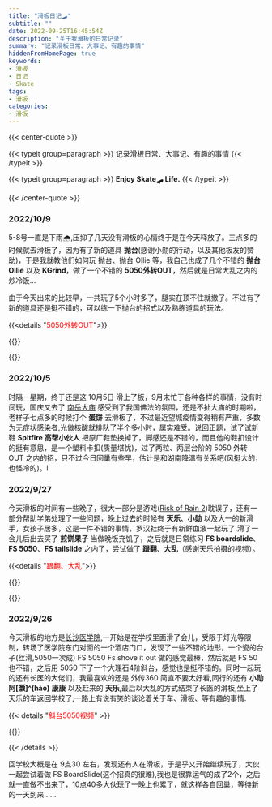 ```yaml
---
title: "滑板日记🛹"
subtitle: ""
date: 2022-09-25T16:45:54Z
description: "关于我滑板的日常记录"
summary: "记录滑板日常、大事记、有趣的事情"
hiddenFromHomePage: true
keywords:
- 滑板
- 日记
- Skate
tags:
- 滑板
categories:
- 滑板
---
```


{{< center-quote >}}

{{< typeit group=paragraph >}}
记录滑板日常、大事记、有趣的事情
{{< /typeit >}}

{{< typeit group=paragraph >}}
**Enjoy Skate🛹 Life.**
{{< /typeit >}}

{{< /center-quote >}}

### 2022/10/9

5-8号一直是下雨:cloud_with_rain:,压抑了几天没有滑板的心情终于是在今天释放了。三点多的时候就去滑板了，因为有了新的道具 **抛台**(感谢小勋的行动，以及其他板友的赞助)，于是我就教他们如何玩 抛台、抛台 Ollie 等，我自己也成了几个不错的 **抛台Ollie** 以及 **KGrind**，做了一个不错的 **5050外转OUT**，然后就是日常大乱之内的炒冷饭...

由于今天出来的比较早，一共玩了5个小时多了，腿实在顶不住就撤了。不过有了新的道具还是挺不错的，可以练一下抛台的招式以及熟练道具的玩法。

{{<details "<font color=red>5050外转OUT</font>">}}

{{<bilibili BV1BW4y1H7ce>}}

{{</details>}}

### 2022/10/5

时隔一星期，终于还是这 10月5日 滑上了板，9月末忙于各种各样的事情，没有时间玩，国庆又去了 [南岳大庙](https://map.baidu.com/search/%E5%8D%97%E5%B2%B3%E5%A4%A7%E5%BA%99/@12550198.37335,3135097.60472,18z?querytype=s&da_src=shareurl&wd=%E5%8D%97%E5%B2%B3%E5%A4%A7%E5%BA%99&c=158&src=0&wd2=%E8%A1%A1%E9%98%B3%E5%B8%82%E5%8D%97%E5%B2%B3%E5%8C%BA&pn=0&sug=1&l=12&b=(12511713.72,3228026.27;12634593.72,3288186.27)&from=webmap&biz_forward=%7B%22scaler%22:1,%22styles%22:%22pl%22%7D&sug_forward=925c550f1f9d82b25a3ac87c&device_ratio=1) 感受到了我国佛法的氛围，还是不扯大庙的时期啦，老样子七点多的时候打个 **蛋饼** 去滑板了，不过最近望城疫情变得稍有严重，多数为无症状感染者,光做核酸就排队了半个多小时，属实难受。说回正题，试了试新鞋 **Spitfire 高帮小伙人** 把原厂鞋垫换掉了，脚感还是不错的，而且他的鞋扣设计的挺有意思，是一个塑料卡扣(质量堪忧)，过了两粒、两层台阶的 5050 外转 OUT 之内的招，只不过今日回巢有些早，估计是和湖南降温有关系吧(风挺大的，也怪冷的)。l

### 2022/9/27

今天滑板的时间有一些晚了，很大一部分是游戏([Risk of Rain 2](https://riskofrain2.fandom.com/))耽误了，还有一部分帮助学弟处理了一些问题，晚上过去的时候有 **天乐**、**小勋** 以及大一的新滑手，女孩子居多，这是一件不错的事情，罗汉社终于有新鲜血液一起玩了,滑了一会儿后出去买了 **煎饼果子** 当做晚饭充饥了，之后就是日常练习 **FS boardslide**、**FS 5050**、**FS tailslide** 之内了，尝试做了 **跟翻**、**大乱**（感谢天乐拍摄的视频）。

{{<details "<font color=red>跟翻、大乱</font>">}}

{{<bilibili BV18d4y1z7P3>}}

{{</details>}}

### 2022/9/26

今天滑板的地方是[长沙医学院](https://map.baidu.com/search/%E9%95%BF%E6%B2%99%E5%8C%BB%E5%AD%A6%E9%99%A2/@12565861.34445,3266640.297355,18z?querytype=s&da_src=shareurl&wd=%E9%95%BF%E6%B2%99%E5%8C%BB%E5%AD%A6%E9%99%A2&c=158&src=0&wd2=%E9%95%BF%E6%B2%99%E5%B8%82%E6%9C%9B%E5%9F%8E%E5%8C%BA&pn=0&sug=1&l=13&b=(12548675,3249479;12583235,3306439)&from=webmap&biz_forward=%7B%22scaler%22:1,%22styles%22:%22pl%22%7D&sug_forward=a47e3eaad6bb6ff9400245d4&device_ratio=1),一开始是在学校里面滑了会儿，受限于灯光等限制，转场了医学院东门对面的一个酒店门口，发现了一些不错的地形，一个瓷的台子(丝滑,5050一次成) FS 5050 Fs shove it out 做的感觉最棒，然后就是 FS 50 也不错，之后用 5050 下了一个大理石4阶斜台，感觉也是挺不错的。同时一起玩的还有长医的大佬们，我最喜欢的还是 外传360 简直不要太好看,同行的还有 **小勋** **阿[灏]^(hào)** **康康** 以及赶来的 **天乐**,最后以大乱的方式结束了长医的滑板,坐上了天乐的车返回学校了,一路上有说有笑的谈论着关于车、滑板、等有趣的事情.

{{< details "<font color='red'>斜台5050视频</font>" >}}

{{<bilibili BV15V4y1T7f2>}}

{{< /details >}}

回学校大概是在 9点30 左右，发现还有人在滑板，于是乎又开始继续玩了，大伙一起尝试着做 FS BoardSlide(这个招真的很难),我也是很靠运气的成了2个，之后就一直做不出来了，10点40多大伙玩了一晚上也累了，就这样各自回巢，等待新的一天到来......
